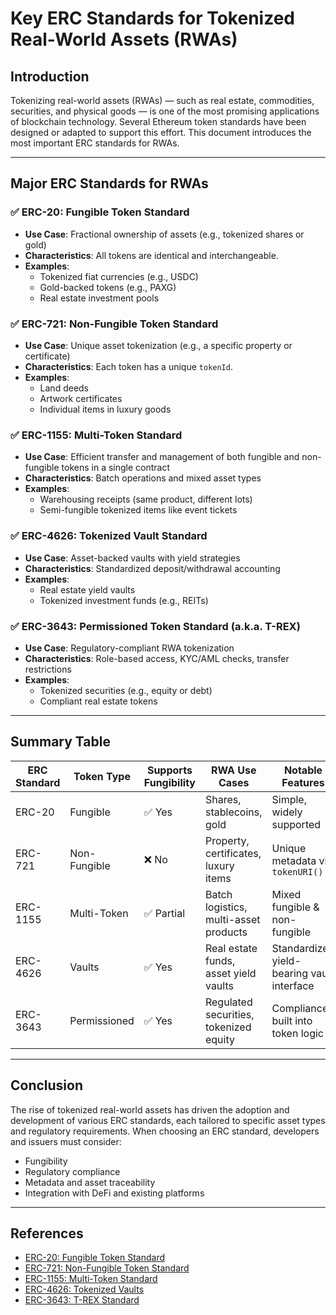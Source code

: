 # Key ERC Standards for Tokenized Real-World Assets (RWAs)

## Introduction

Tokenizing real-world assets (RWAs) — such as real estate, commodities, securities, and physical goods — is one of the most promising applications of blockchain technology. Several Ethereum token standards have been designed or adapted to support this effort. This document introduces the most important ERC standards for RWAs.

---

## Major ERC Standards for RWAs

### ✅ ERC-20: Fungible Token Standard
- **Use Case**: Fractional ownership of assets (e.g., tokenized shares or gold)
- **Characteristics**: All tokens are identical and interchangeable.
- **Examples**:
  - Tokenized fiat currencies (e.g., USDC)
  - Gold-backed tokens (e.g., PAXG)
  - Real estate investment pools

### ✅ ERC-721: Non-Fungible Token Standard
- **Use Case**: Unique asset tokenization (e.g., a specific property or certificate)
- **Characteristics**: Each token has a unique `tokenId`.
- **Examples**:
  - Land deeds
  - Artwork certificates
  - Individual items in luxury goods

### ✅ ERC-1155: Multi-Token Standard
- **Use Case**: Efficient transfer and management of both fungible and non-fungible tokens in a single contract
- **Characteristics**: Batch operations and mixed asset types
- **Examples**:
  - Warehousing receipts (same product, different lots)
  - Semi-fungible tokenized items like event tickets

### ✅ ERC-4626: Tokenized Vault Standard
- **Use Case**: Asset-backed vaults with yield strategies
- **Characteristics**: Standardized deposit/withdrawal accounting
- **Examples**:
  - Real estate yield vaults
  - Tokenized investment funds (e.g., REITs)

### ✅ ERC-3643: Permissioned Token Standard (a.k.a. T-REX)
- **Use Case**: Regulatory-compliant RWA tokenization
- **Characteristics**: Role-based access, KYC/AML checks, transfer restrictions
- **Examples**:
  - Tokenized securities (e.g., equity or debt)
  - Compliant real estate tokens

---

## Summary Table

| ERC Standard | Token Type      | Supports Fungibility | RWA Use Cases                          | Notable Features                          |
|--------------|------------------|-----------------------|----------------------------------------|--------------------------------------------|
| ERC-20       | Fungible         | ✅ Yes                | Shares, stablecoins, gold              | Simple, widely supported                  |
| ERC-721      | Non-Fungible     | ❌ No                 | Property, certificates, luxury items   | Unique metadata via `tokenURI()`          |
| ERC-1155     | Multi-Token      | ✅ Partial            | Batch logistics, multi-asset products  | Mixed fungible & non-fungible             |
| ERC-4626     | Vaults           | ✅ Yes                | Real estate funds, asset yield vaults  | Standardized yield-bearing vault interface |
| ERC-3643     | Permissioned     | ✅ Yes                | Regulated securities, tokenized equity | Compliance built into token logic         |

---

## Conclusion

The rise of tokenized real-world assets has driven the adoption and development of various ERC standards, each tailored to specific asset types and regulatory requirements. When choosing an ERC standard, developers and issuers must consider:
- Fungibility
- Regulatory compliance
- Metadata and asset traceability
- Integration with DeFi and existing platforms

---

## References

- [ERC-20: Fungible Token Standard](https://eips.ethereum.org/EIPS/eip-20)
- [ERC-721: Non-Fungible Token Standard](https://eips.ethereum.org/EIPS/eip-721)
- [ERC-1155: Multi-Token Standard](https://eips.ethereum.org/EIPS/eip-1155)
- [ERC-4626: Tokenized Vaults](https://eips.ethereum.org/EIPS/eip-4626)
- [ERC-3643: T-REX Standard](https://eips.ethereum.org/EIPS/eip-3643)
